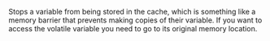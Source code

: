 Stops a variable from being stored in the cache, which is something like a memory barrier that prevents making copies of their variable. If you want to access the volatile variable you need to go to its original memory location.